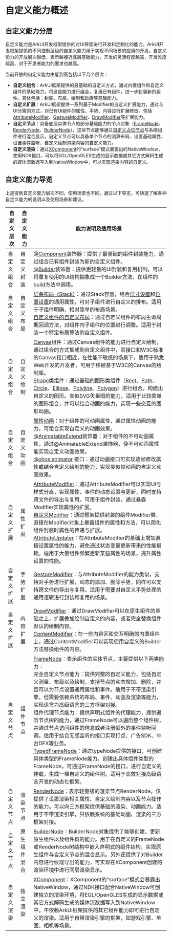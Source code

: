 # 自定义能力概述

## 自定义能力分层
  自定义能力是ArkUI开发框架提供的对UI界面进行开发和定制化的能力。ArkUI开发框架提供的不同控制层级的自定义能力用于实现不同场景的应用的开发。自定义能力的开放层次越低，表示越接近底层基础能力，开发的灵活程度越高，开发难度越高、对于开发者能力的要求也越高。

  当前开放的自定义能力由低到高包括以下几个层次：
  - **自定义组合**：ArkUI框架提供的最基础的自定义方式，通过内置组件和自定义组件的基础能力，将这些能力进行组合，复用已有组件，进一步封装新的组件。具体包括：封装、布局、绘制和动画等基础能力。
  - **自定义扩展**：ArkUI框架提供一系列基于Modifier的自定义扩展能力，通过与UI分离的方式，对已有UI组件的属性、手势、内容进行扩展修改。包括[AttributeModifier](../reference/apis-arkui/arkui-ts/ts-universal-attributes-attribute-modifier.md)、[GestureModifier](../reference/apis-arkui/arkui-ts/ts-universal-attributes-gesture-modifier.md#gesturemodifier-1)、[DrawModifier](../reference/apis-arkui/arkui-ts/ts-universal-attributes-draw-modifier.md#drawmodifier-1)等扩展能力。
  - **自定义节点**：具备底层实体节点的部分基础能力的节点对象（[FrameNode](../reference/apis-arkui/js-apis-arkui-frameNode.md)、[RenderNode](../reference/apis-arkui/js-apis-arkui-renderNode.md)、[BuilderNode](../reference/apis-arkui/js-apis-arkui-builderNode.md)），这些节点能够通过[自定义占位节点](./arkts-user-defined-place-holder.md#自定义占位节点)与系统组件进行混合显示。自定义节点可以具备单个节点的测算布局、设置基础属性、设置事件监听、自定义绘制渲染内容的自定义能力。
  - **自定义渲染**：通过[XComponent](napi-xcomponent-guidelines.md)的“surface”模式暴露出的NativeWindow，使用NDK接口，可以将EGL/OpenGLES生成的显示数据或其它方式解码生成的媒体流数据写入到NativeWindow中，可以实现渲染内容的自定义。

## 自定义能力导览
  上述提到自定义能力层次不同，使用场景也不同。通过以下导览，可快速了解各种自定义能力的说明以及使用场景和建议。

  |自定义层次|自定义能力|能力说明及适用场景 |
  |--|--|--|
  |自定义组合|自定义封装| [@Component](../ui/state-management/arkts-create-custom-components.md#component)装饰器：提供了最基础的组件封装能力，通过组合已有组件封装为新的自定义组件。<br> [@Builder](../ui/state-management/arkts-builder.md)装饰器：提供更轻量的UI封装和复用机制，可以将重复使用的UI结构抽象成一个Builder方法，在组件的build方法中调用。 |
  |自定义组合|自定义布局| [层叠布局（Stack）](./arkts-layout-development-stack-layout.md)：通过Stack容器，结合[尺寸设置](../reference/apis-arkui/arkui-ts/ts-universal-attributes-size.md)和[位置设置](../reference/apis-arkui/arkui-ts/ts-universal-attributes-location.md)的通用属性，可对子组件进行自定义的排布。适用于子组件明确、相对简单的布局场景。<br> [自定义组件的自定义布局](../ui/state-management/arkts-page-custom-components-layout.md)：通过自定义组件的布局生命周期回调方法，对组件内子组件的位置进行调整。适用于封装一个特定布局算法的自定义组件。 |
  |自定义组合|自定义绘制| [Canvas](arkts-drawing-customization-on-canvas.md)组件：通过Canvas组件的能力进行自定义绘制，通过组合的方式集成到自定义组件中，其接口和W3C标准的Canvas接口相近，在性能不敏感的场景下，适用于熟悉Web开发的开发者，可用于移植基于W3C的Canvas的绘制库。<br>[Shape](arkts-geometric-shape-drawing.md)类组件：通过基础的图形类组件（[Rect](../reference/apis-arkui/arkui-ts/ts-drawing-components-rect.md)、[Path](../reference/apis-arkui/arkui-ts/ts-drawing-components-path.md)、[Circle](../reference/apis-arkui/arkui-ts/ts-drawing-components-circle.md)、[Ellipse](../reference/apis-arkui/arkui-ts/ts-drawing-components-ellipse.md)、[Polyline](../reference/apis-arkui/arkui-ts/ts-drawing-components-polyline.md)、[Polygon](../reference/apis-arkui/arkui-ts/ts-drawing-components-polygon.md)）进行组合，构建出自定义的图形。类似SVG矢量图的能力，适用于比较简单的图形组合，并可以结合动画的能力，实现一些交互的图形动画。 |
  |自定义组合|自定义动画| [属性动画](./arkts-attribute-animation-apis.md)：对于组件的可动画属性，通过属性动画的能力，可组合实现自定义的动画效果。<br>[@AnimatableExtend](../ui/state-management/arkts-animatable-extend.md)装饰器：对于组件的不可动画属性，通过@AnimatableExtend装饰器，使不可动画属性能实现自定义动画效果。<br>[@ohos.animator](../reference/apis-arkui/js-apis-animator.md) 接口：通过动画接口可实现逐帧修改属性或结合自定义绘制的能力，实现类似帧动画的自定义动画效果。|
  |自定义扩展|属性扩展| [AttributeModifier](../reference/apis-arkui/arkui-ts/ts-universal-attributes-attribute-modifier.md#attributemodifier)：通过AttributeModifier可以实现UI与样式分离，实现属性、事件的动态设置与更新，同时支持跨文件的导出与复用。可用于组件封装，通过暴露Modifier实现属性的扩展。<br>[自定义Modifier](../reference/apis-arkui/arkui-ts/ts-universal-attributes-attribute-modifier.md#自定义modifier)：通过框架提供封装的组件Modifier类，直接在Modifier对象上暴露组件的属性和方法，可以简化组件封装时属性的传递与扩展。<br> [AttributeUpdater](../reference/apis-arkui/js-apis-arkui-AttributeUpdater.md)：在AttributeModifier的基础上增加直接设置属性的能力，避免通过状态变量更新带来的性能损耗。适用于大量组件频繁更新某些属性的场景，提升属性设置的性能。 |
  |自定义扩展|手势扩展| [GestureModifier](../reference/apis-arkui/arkui-ts/ts-universal-attributes-gesture-modifier.md#gesturemodifier-1)：与AttributeModifier的能力类似，支持对手势进行扩展，动态的添加、删除手势，同样可以支持跨文件的导出与复用。适用于需要对自定义手势处理的通用逻辑进行封装和复用的场景。 |
  |自定义扩展|内容扩展| [DrawModifier](../reference/apis-arkui/arkui-ts/ts-universal-attributes-draw-modifier.md#drawmodifier-1)：通过DrawModifier可以在原生组件的基础之上，扩展叠加绘制自定义的内容，或者完全替换组件默认的绘制内容。<br>[ContentModifier](../reference/apis-arkui/arkui-ts/ts-universal-attributes-content-modifier.md#contentmodifiert)：在一些内容区和交互明确的内置组件上，通过ContentModifier可以实现使用自定义的Builder方法替换组件的内容。 |
  |自定义节点|组件节点| [FrameNode](arkts-user-defined-arktsNode-frameNode.md)：表示组件的实体节点，主要提供以下两类能力：<br>完全自定义节点能力：提供完整的自定义能力，包括自定义测量、布局以及绘制，支持节点的动态增加、删除，并且可以为节点设置通用属性和事件。适用于不带渲染引擎，但需要依赖系统的布局、事件、动画及渲染等能力，实现语言为高级语言的三方框架对接。<br>组件代理节点能力：提供声明式组件的代理能力，提供遍历节点树的能力，通过FrameNode可以遍历整个组件树，并通过节点访问组件的信息或者注册额外的事件监听回调。适用于结合无感监听的接口实现打点、广告SDK、中台DFX等业务。<br>[TypedFrameNode](../reference/apis-arkui/js-apis-arkui-frameNode.md#typedframenode12)：通过typeNode提供的接口，可创建具体类型的FrameNode能力。创建出具体组件类型的FrameNode，可通过FrameNode的接口，进行自定义的挂载，生成一棵自定义的组件树。适用于高效对接高级语言开发的动态化框架。 |
  |自定义节点|渲染节点| [RenderNode](arkts-user-defined-arktsNode-renderNode.md)：表示轻量级的渲染节点RenderNode，仅提供了设置渲染相关属性、自定义绘制内容以及节点操作的能力。可以向三方框架提供基础的渲染、动画能力。适用于不带渲染引擎，只依赖系统的基础动画、渲染的三方框架对接。 |
  |自定义节点| 原生组件混合 | [BuilderNode](arkts-user-defined-arktsNode-builderNode.md)：BuilderNode对象提供了能够创建、更新原生组件以及组件树的能力。用于在自定义的FrameNode或RenderNode树结构中嵌入声明式的组件结构，实现原生组件与自定义节点的混合显示。另外还提供了对Builder内容进行纹理导出的能力，可实现在XComponent创建的渲染环境中进行同层渲染显示。 |
  |自定义渲染| 独立渲染 | [XComponent](napi-xcomponent-guidelines.md)：XComponent的“surface”模式会暴露出NativeWindow，通过NDK接口配合NativeWindow可创建独立的渲染环境，将EGL/OpenGLES生成的显示数据或其它方式解码生成的媒体流数据写入到NativeWindow中，不依赖ArkUI框架提供的其它组件能力即可进行自定义的渲染。适用于自带渲染引擎的框架，如游戏引擎、地图、相机等场景。 |
